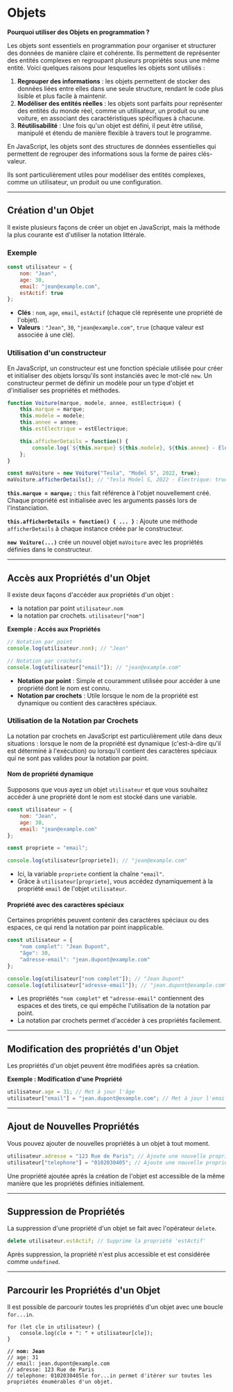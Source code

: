 # Objets

**Pourquoi utiliser des Objets en programmation ?**

Les objets sont essentiels en programmation pour organiser et structurer des données de manière claire et cohérente. Ils permettent de représenter des entités complexes en regroupant plusieurs propriétés sous une même entité. Voici quelques raisons pour lesquelles les objets sont utilisés :

1. **Regrouper des informations** : les objets permettent de stocker des données liées entre elles dans une seule structure, rendant le code plus lisible et plus facile à maintenir.
2. **Modéliser des entités réelles** : les objets sont parfaits pour représenter des entités du monde réel, comme un utilisateur, un produit ou une voiture, en associant des caractéristiques spécifiques à chacune.
3. **Réutilisabilité** : Une fois qu'un objet est défini, il peut être utilisé, manipulé et étendu de manière flexible à travers tout le programme.

En JavaScript, les objets sont des structures de données essentielles qui permettent de regrouper des informations sous la forme de paires clés-valeur.

Ils sont particulièrement utiles pour modéliser des entités complexes, comme un utilisateur, un produit ou une configuration.

***

## **Création d'un Objet**

Il existe plusieurs façons de créer un objet en JavaScript, mais la méthode la plus courante est d'utiliser la notation littérale.

### Exemple

```javascript
const utilisateur = {
    nom: "Jean",
    age: 30,
    email: "jean@example.com",
    estActif: true
};
```

* **Clés** : `nom`, `age`, `email`, `estActif` (chaque clé représente une propriété de l'objet).
* **Valeurs** : `"Jean"`, `30`, `"jean@example.com"`, `true` (chaque valeur est associée à une clé).

### Utilisation d'un constructeur

En JavaScript, un constructeur est une fonction spéciale utilisée pour créer et initialiser des objets lorsqu'ils sont instanciés avec le mot-clé `new`. Un constructeur permet de définir un modèle pour un type d'objet et d'initialiser ses propriétés et méthodes.

```javascript
function Voiture(marque, modele, annee, estElectrique) {
    this.marque = marque;
    this.modele = modele;
    this.annee = annee;
    this.estElectrique = estElectrique;

    this.afficherDetails = function() {
        console.log(`${this.marque} ${this.modele}, ${this.annee} - Électrique: ${this.estElectrique}`);
    };
}

const maVoiture = new Voiture("Tesla", "Model S", 2022, true);
maVoiture.afficherDetails(); // "Tesla Model S, 2022 - Électrique: true"
```

**`this.marque = marque;`** : `this` fait référence à l'objet nouvellement créé. Chaque propriété est initialisée avec les arguments passés lors de l'instanciation.

**`this.afficherDetails = function() { ... }`** : Ajoute une méthode `afficherDetails` à chaque instance créée par le constructeur.

**`new Voiture(...)`** crée un nouvel objet `maVoiture` avec les propriétés définies dans le constructeur.

***

## **Accès aux Propriétés d'un Objet**

Il existe deux façons d'accéder aux propriétés d'un objet :&#x20;

* la notation par point `utilisateur.nom`
* la notation par crochets. `utilisateur["nom"]`

**Exemple : Accès aux Propriétés**

```javascript
// Notation par point
console.log(utilisateur.nom); // "Jean"

// Notation par crochets
console.log(utilisateur["email"]); // "jean@example.com"
```

* **Notation par point** : Simple et couramment utilisée pour accéder à une propriété dont le nom est connu.
* **Notation par crochets** : Utile lorsque le nom de la propriété est dynamique ou contient des caractères spéciaux.

### Utilisation de la Notation par Crochets

La notation par crochets en JavaScript est particulièrement utile dans deux situations : lorsque le nom de la propriété est dynamique (c'est-à-dire qu'il est déterminé à l'exécution) ou lorsqu'il contient des caractères spéciaux qui ne sont pas valides pour la notation par point.

#### **Nom de propriété dynamique**

Supposons que vous ayez un objet `utilisateur` et que vous souhaitez accéder à une propriété dont le nom est stocké dans une variable.

```javascript
const utilisateur = {
    nom: "Jean",
    age: 30,
    email: "jean@example.com"
};

const propriete = "email";

console.log(utilisateur[propriete]); // "jean@example.com"
```

* Ici, la variable `propriete` contient la chaîne `"email"`.
* Grâce à `utilisateur[propriete]`, vous accédez dynamiquement à la propriété `email` de l'objet `utilisateur`.

#### **Propriété avec des caractères spéciaux**

Certaines propriétés peuvent contenir des caractères spéciaux ou des espaces, ce qui rend la notation par point inapplicable.

```javascript
const utilisateur = {
    "nom complet": "Jean Dupont",
    "âge": 30,
    "adresse-email": "jean.dupont@example.com"
};

console.log(utilisateur["nom complet"]); // "Jean Dupont"
console.log(utilisateur["adresse-email"]); // "jean.dupont@example.com"
```

* Les propriétés `"nom complet"` et `"adresse-email"` contiennent des espaces et des tirets, ce qui empêche l'utilisation de la notation par point.
* La notation par crochets permet d'accéder à ces propriétés facilement.

***

## **Modification des propriétés d'un Objet**

Les propriétés d'un objet peuvent être modifiées après sa création.

**Exemple : Modification d'une Propriété**

```javascript
utilisateur.age = 31; // Met à jour l'âge
utilisateur["email"] = "jean.dupont@example.com"; // Met à jour l'email
```

***

## **Ajout de Nouvelles Propriétés**

Vous pouvez ajouter de nouvelles propriétés à un objet à tout moment.

```javascript
utilisateur.adresse = "123 Rue de Paris"; // Ajoute une nouvelle propriété 'adresse'
utilisateur["telephone"] = "0102030405"; // Ajoute une nouvelle propriété 'telephone'
```

Une propriété ajoutée après la création de l'objet est accessible de la même manière que les propriétés définies initialement.

***

## **Suppression de Propriétés**

La suppression d'une propriété d'un objet se fait avec l'opérateur `delete`.

```javascript
delete utilisateur.estActif; // Supprime la propriété 'estActif'
```

Après suppression, la propriété n'est plus accessible et est considérée comme `undefined`.

***

## **Parcourir les Propriétés d'un Objet**

Il est possible de parcourir toutes les propriétés d'un objet avec une boucle `for...in`.

<pre class="language-javascript"><code class="lang-javascript">for (let cle in utilisateur) {
    console.log(cle + ": " + utilisateur[cle]);
}

<strong>// nom: Jean
</strong>// age: 31
// email: jean.dupont@example.com
// adresse: 123 Rue de Paris
// telephone: 0102030405le for...in permet d'itérer sur toutes les propriétés énumérables d'un objet.
</code></pre>
